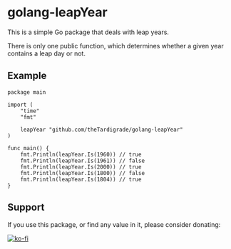 # golang-leapYear

This is a simple Go package that deals with leap years.

There is only one public function, which determines whether a given year contains a leap day or not. 

## Example

```golang
package main

import (
	"time"
	"fmt"

	leapYear "github.com/theTardigrade/golang-leapYear"
)

func main() {
	fmt.Println(leapYear.Is(1960)) // true
    fmt.Println(leapYear.Is(1961)) // false
	fmt.Println(leapYear.Is(2000)) // true
	fmt.Println(leapYear.Is(1800)) // false
	fmt.Println(leapYear.Is(1804)) // true
}
```

## Support

If you use this package, or find any value in it, please consider donating:

[![ko-fi](https://ko-fi.com/img/githubbutton_sm.svg)](https://ko-fi.com/S6S2EIRL0)